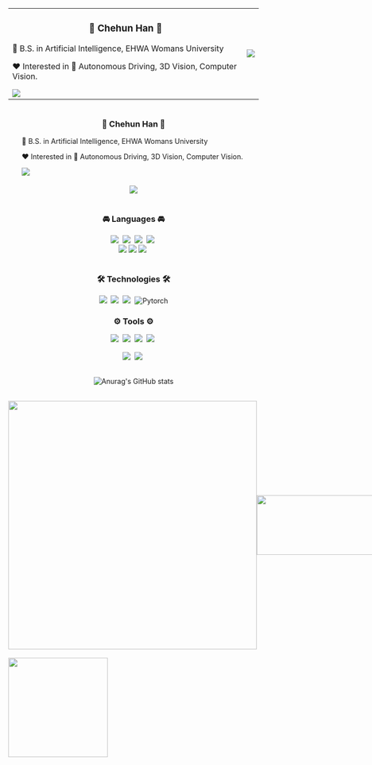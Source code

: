 <table align="center" style="border-collapse: collapse; border: none;">
  <tr>
    <td>
      <h3 align="center">🖤 Chehun Han 🖤</h3>
      <p>🏫 B.S. in Artificial Intelligence, EHWA Womans University</p>
      <p>❤️ Interested in 🚗 Autonomous Driving, 3D Vision, Computer Vision.</p>
      <a href="https://velog.io/@chehun1216">
        <img src="https://velog-readme-stats.vercel.app/api/badge?name=nyangche" />
      </a>
    </td>
    <td>
      <img src="https://github-readme-stats.vercel.app/api?username=nyangche&show_icons=true&theme=transparent&cache_seconds=1800" />
    </td>
  </tr>
</table>

<div align="center" style="display: flex; flex-wrap: wrap; align-items: center; justify-content: center; gap: 20px; max-width: 900px; margin: auto;">
  <div style="flex: 1; min-width: 300px; max-width: 450px; text-align: left;">
    <h3 align="center">🖤 Chehun Han 🖤</h3>
    <p>🏫 B.S. in Artificial Intelligence, EHWA Womans University</p>
    <p>❤️ Interested in 🚗 Autonomous Driving, 3D Vision, Computer Vision.</p>
    <a href="https://velog.io/@chehun1216">
      <img src="https://velog-readme-stats.vercel.app/api/badge?name=nyangche" />
    </a>
  </div>
  <div style="flex: 1; min-width: 300px; max-width: 450px; text-align: center;">
    <img src="https://github-readme-stats.vercel.app/api?username=nyangche&show_icons=true&theme=transparent&cache_seconds=1800" style="max-width: 100%;" />
  </div>
</div>


<br>

<h3 align="center">🚘 Languages 🚘</h3>
<div align="center">
  <img src="https://img.shields.io/badge/python-3670A0?style=for-the-badge&logo=python&logoColor=ffdd54" />&nbsp
  <img src="https://img.shields.io/badge/javascript-F7DF1E.svg?style=for-the-badge&logo=javascript&logoColor=black" />&nbsp
  <img src="https://img.shields.io/badge/html5-E34F26.svg?style=for-the-badge&logo=html5&logoColor=white" />&nbsp
  <img src="https://img.shields.io/badge/CSS-663399.svg?style=for-the-badge&logo=CSS&logoColor=white" />&nbsp
</div>
<div align="center">
  <img src ="https://img.shields.io/badge/c-A8B9CC.svg?&style=for-the-badge&logo=C&logoColor=black"/>
  <img src ="https://img.shields.io/badge/c++-00599C.svg?&style=for-the-badge&logo=cplusplus&logoColor=white"/>
  <img src="https://img.shields.io/badge/LaTex-008080.svg?style=for-the-badge&logo=latex&logoColor=white" />&nbsp
</div>

<br>

<h3 align="center">🛠 Technologies 🛠</h3>
<div align="center">
  <img src="https://img.shields.io/badge/pandas-150458.svg?style=for-the-badge&logo=pandas&logoColor=white" />&nbsp
  <img src="https://img.shields.io/badge/numpy-4d77cf.svg?style=for-the-badge&logo=numpy&logoColor=white" />&nbsp
  <img src="https://img.shields.io/badge/Matplotlib-11557c.svg?style=for-the-badge&logo=Matplotlib&logoColor=white" />&nbsp
  <img alt="Pytorch" src ="https://img.shields.io/badge/PyTorch-EE4C2C.svg?&style=for-the-badge&logo=PyTorch&logoColor=white"/>

<br>

<h3 align="center">⚙️ Tools ⚙️</h3>
<div align="center">
  <img src="https://img.shields.io/badge/git-F05033.svg?style=for-the-badge&logo=git&logoColor=white" />&nbsp
  <img src="https://img.shields.io/badge/github-181717.svg?style=for-the-badge&logo=github&logoColor=white" />&nbsp
  <img src="https://img.shields.io/badge/Flask-black.svg?style=for-the-badge&logo=flask&logoColor=white" />&nbsp
  <img src="https://img.shields.io/badge/figma-F24E1E.svg?style=for-the-badge&logo=figma&logoColor=white" />&nbsp
</div>


<br>

<div align="center">
  <img src="https://img.shields.io/badge/VSCode-2C2C32.svg?style=for-the-badge&logo=visual-studio-code&logoColor=22ABF3" />&nbsp
  <img src="https://img.shields.io/badge/jupyter-2C2C32.svg?style=for-the-badge&logo=jupyter&logoColor=F37726" />&nbsp
</div>

<br>

![Anurag's GitHub stats](https://github-readme-stats.vercel.app/api?username=nyangche&show_icons=true&theme=transparent&cache_seconds=1800)


<br>

<div style="display: flex; align-items: center;">
  <a href="https://github.com/devxb/gitanimals">
    <img src="https://render.gitanimals.org/farms/{nyangche}" width="500"/>
  </a>
  <a href="https://github.com/devxb/gitanimals">
    <img src="https://render.gitanimals.org/lines/{nyangche}?pet-id=1" width="500" height="120"/>
  </a>
</div>


<br>
<div>
  <img height=200 align="left"src="https://github-readme-stats.vercel.app/api/top-langs/?username=nyangche&hide=c%23,powershell,Mathematica,Ruby,Objective-C,Objective-C%2b%2b,Cuda&title_color=61dafb&text_color=ffffff&icon_color=61dafb&bg_color=20232a&langs_count=8&layout=compact&border_color=61dafb&hide_border=true&size_weight=0.5&count_weight=0.5"/>
</div>
